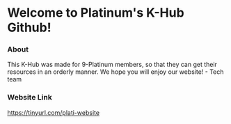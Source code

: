 # Welcome to Platinum's K-Hub Github!
### About
This K-Hub was made for 9-Platinum members, so that they can get their resources in an orderly manner.
We hope you will enjoy our website! - Tech team
### Website Link
https://tinyurl.com/plati-website
